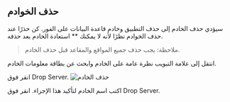 ## حذف الخوادم

سيؤدي حذف الخادم إلى حذف التطبيق وخادم قاعدة البيانات على الفور. كن حذرًا عند حذف الخوادم نظرًا لأنه لا يمكنك ** استعادة الخادم بعد حذفه.

> ملاحظة: يجب حذف جميع المواقع والمقاعد قبل حذف الخادم.

انتقل إلى علامة التبويب نظرة عامة على الخادم وابحث عن بطاقة معلومات الخادم.

انقر فوق Drop Server. ![حذف الخادم](https://frappecloud.com/files/delete-server.png)

اكتب اسم الخادم لتأكيد هذا الإجراء. انقر فوق Drop Server.